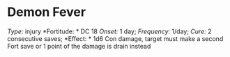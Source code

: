 ﻿---
name: Demon Fever
type: injury
fortitude: DC 18
onset: 1 day
frequency: 1/day
effect:
  "1d6 Con damage, target must make a second Fort save or 1 point of the damage is drain instead"
cure: 2 consecutive saves
---

# Demon Fever
 *Type:* injury
*Fortitude: * DC 18 *Onset:* 1 day; *Frequency*: 1/day; *Cure:* 2 consecutive saves;
*Effect: * 1d6 Con damage, target must make a second Fort save or 1 point of the damage is drain instead